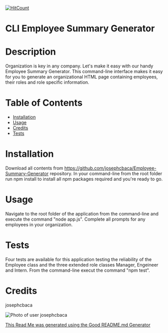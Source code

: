 [![HitCount](http://hits.dwyl.com/josephcbaca/Employee-Summary-Generator.svg)](http://hits.dwyl.com/josephcbaca/Employee-Summary-Generator)

# CLI Employee Summary Generator

# Description
Organization is key in any company.  Let's make it easy with our handy Employee Summary Generator.  This command-line interface makes it easy for you to generate an organizational HTML page containing employees, their roles and role specific information.

# Table of Contents
* [Installation](#installation)
* [Usage](#usage)
* [Credits](#Credits)
* [Tests](#Tests)

# Installation
Download all contents from https://github.com/josephcbaca/Employee-Summary-Generator repository.  In your command-line from the root folder run npm install to install all npm packages required and you're ready to go.

# Usage
Navigate to the root folder of the application from the command-line and execute the command "node app.js".  Complete all prompts for any employees in your organization.

# Tests
Four tests are available for this application testing the reliability of the Employee class and the three extended role classes Manager, Engeineer and Intern.  From the command-line execut the command "npm test".

# Credits
josephcbaca

![Photo of user josephcbaca](https://github.com/josephcbaca.png)



[This Read Me was generated using the Good README.md Generator ](https://github.com/josephcbaca/README-Generator)